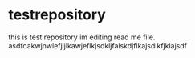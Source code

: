 # testrepository
this is test repository
im editing read me file.
asdfoakwjnwiefjijlkawjeflkjsdkljfalskdjflkajsdlkfjklajsdf
